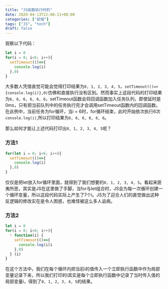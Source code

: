 ```yaml
---
title: "JS函数执行时机"
date: 2020-04-13T22:08:11+08:00
categories: ["前端"]
tags: ["JS", "tech"]
draft: false
---
```


观察以下代码：
```javascript
let i = 0
for(i = 0; i<6; i++){
  setTimeout(()=>{
    console.log(i)
  },0)
}
```
大多数人凭借直觉可能会觉得打印结果为`0, 1, 2, 3, 4, 5`，`setTimeout(()=>{console.log(i)},0)`仿佛和直接执行没有区别。然而事实上这段代码的打印结果为`6, 6, 6, 6, 6, 6`，setTimeout函数会将回调函数加入任务队列，即使延时是0ms，只有把当前队列中的任务执行完才会调用setTimeout函数内的回调函数。在此例中，当前任务为for循环，当i = 6时，for循环结束，此时开始依次执行6次`console.log(i)`,所以打印结果为`6, 6, 6, 6, 6, 6`。

那么如何才能让上述代码打印出`0, 1, 2, 3, 4, 5`呢？

### 方法1
```javascript
for(let i = 0; i<6; i++){
  setTimeout(()=>{
    console.log(i)
  },0)
}
```
仅仅是把let放入for循环里面，就得到了我们想要的`0, 1, 2, 3, 4, 5`。看起来匪夷所思，其实是JS在这里做了手脚，当for与let组合时，JS会为每一次循环创建一个循环变量，所以这段代码实际上产生了7个i。JS为了迎合人们的直觉做出这种反逻辑的修改实在是令人困惑，也难怪被这么多人诟病。

### 方法2
```javascript
let i = 0
for(i = 0; i<6; i++){
  ! function(i) {
    setTimeout(()=>{
      console.log(i)i
    },0)
  } (i)
}
```
在这个方法中，我们在每个循环内把当前i的值传入一个立即执行函数中作为局部变量记录下来，所以我们打印的i其实是每个立即执行函数中记录了当时传入值的局部变量i，得到了`0, 1, 2, 3, 4, 5`的结果。